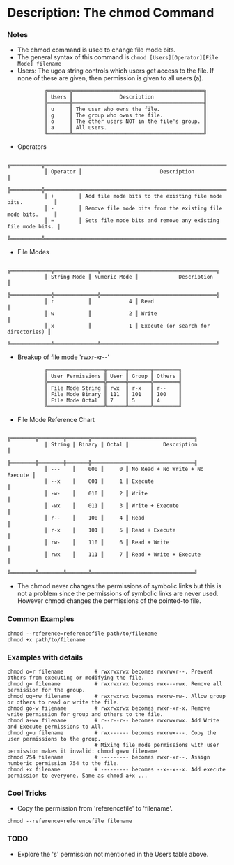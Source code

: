 # Description: The chmod Command

### Notes
* The chmod command is used to change file mode bits.
* The general syntax of this command is `chmod [Users][Operator][File Mode] filename` 
* Users: The ugoa string controls which users get access to the file. If none of these are given, then permission
  is given to all users (a).
```
            ╔═══════╦══════════════════════════════════════════╗
            ║ Users ║               Description                ║
            ╠═══════╬══════════════════════════════════════════╣
            ║ u     ║ The user who owns the file.              ║
            ║ g     ║ The group who owns the file.             ║
            ║ o     ║ The other users NOT in the file's group. ║
            ║ a     ║ All users.                               ║
            ╚═══════╩══════════════════════════════════════════╝
```

* Operators
```
            ╔══════════╦═════════════════════════════════════════════════════════════╗
            ║ Operator ║                         Description                         ║
            ╠══════════╬═════════════════════════════════════════════════════════════╣
            ║ +        ║ Add file mode bits to the existing file mode bits.          ║
            ║ -        ║ Remove file mode bits from the existing file mode bits.     ║
            ║ =        ║ Sets file mode bits and remove any existing file mode bits. ║
            ╚══════════╩═════════════════════════════════════════════════════════════╝
```

* File Modes
```
            ╔═════════════╦══════════════╦═════════════════════════════════════╗
            ║ String Mode ║ Numeric Mode ║             Description             ║
            ╠═════════════╬══════════════╬═════════════════════════════════════╣
            ║ r           ║            4 ║ Read                                ║
            ║ w           ║            2 ║ Write                               ║
            ║ x           ║            1 ║ Execute (or search for directories) ║
            ╚═════════════╩══════════════╩═════════════════════════════════════╝
```

* Breakup of file mode 'rwxr-xr--'
```
            ╔══════════════════╦══════╦═══════╦════════╗
            ║ User Permissions ║ User ║ Group ║ Others ║
            ╠══════════════════╬══════╬═══════╬════════╣
            ║ File Mode String ║ rwx  ║ r-x   ║ r--    ║
            ║ File Mode Binary ║ 111  ║ 101   ║ 100    ║
            ║ File Mode Octal  ║ 7    ║ 5     ║ 4      ║
            ╚══════════════════╩══════╩═══════╩════════╝
```

* File Mode Reference Chart
```
            ╔════════╦════════╦═══════╦═════════════════════════════════╗
            ║ String ║ Binary ║ Octal ║           Description           ║
            ╠════════╬════════╬═══════╬═════════════════════════════════╣
            ║ ---    ║    000 ║     0 ║ No Read + No Write + No Execute ║
            ║ --x    ║    001 ║     1 ║ Execute                         ║
            ║ -w-    ║    010 ║     2 ║ Write                           ║
            ║ -wx    ║    011 ║     3 ║ Write + Execute                 ║
            ║ r--    ║    100 ║     4 ║ Read                            ║
            ║ r-x    ║    101 ║     5 ║ Read + Execute                  ║
            ║ rw-    ║    110 ║     6 ║ Read + Write                    ║
            ║ rwx    ║    111 ║     7 ║ Read + Write + Execute          ║
            ╚════════╩════════╩═══════╩═════════════════════════════════╝
```
* The chmod never changes the permissions of symbolic links but this is not a problem since the permissions of
  symbolic links are never used. However chmod changes the permissions of the pointed-to file.

### Common Examples
```shell
chmod --reference=referencefile path/to/filename
chmod +x path/to/filename
```

### Examples with details
```shell
chmod o=r filename          # rwxrwxrwx becomes rwxrwxr--. Prevent others from executing or modifying the file.
chmod g= filename           # rwxrwxrwx becomes rwx---rwx. Remove all permission for the group.
chmod og=rw filename        # rwxrwxrwx becomes rwxrw-rw-. Allow group or others to read or write the file.
chmod go-w filename         # rwxrwxrwx becomes rwxr-xr-x. Remove write permission for group and others to the file.
chmod a+wx filename         # r--r--r-- becomes rwxrwxrwx. Add Write and Execute permissions to All.
chmod g=u filename          # rwx------ becomes rwxrwx---. Copy the user permissions to the group.
                            # Mixing file mode permissions with user permission makes it invalid: chmod g=wu filename
chmod 754 filename          # --------- becomes rwxr-xr--. Assign numberic permission 754 to the file.
chmod +x filename           # --------- becomes --x--x--x. Add execute permission to everyone. Same as chmod a+x ...
```

### Cool Tricks
* Copy the permission from 'referencefile' to 'filename'.
```shell
chmod --reference=referencefile filename
```

### TODO
* Explore the 's' permission not mentioned in the Users table above.
